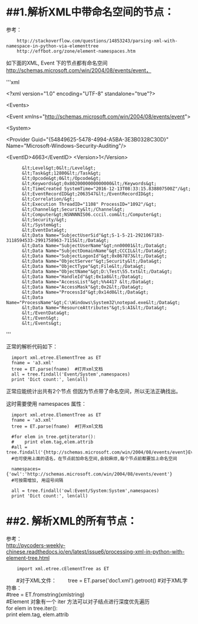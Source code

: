 ##1.解析XML中带命名空间的节点：
===========================

参考：

        http://stackoverflow.com/questions/14853243/parsing-xml-with-namespace-in-python-via-elementtree
        http://effbot.org/zone/element-namespaces.htm
        

如下面的XML, Event 下的节点都有命名空间 http://schemas.microsoft.com/win/2004/08/events/event，

'''xml

&lt;?xml version="1.0" encoding="UTF-8" standalone="true"?&gt;

&lt;Events&gt;

&lt;Event xmlns="http://schemas.microsoft.com/win/2004/08/events/event"&gt;

&lt;System&gt;

&lt;Provider Guid="{54849625-5478-4994-A5BA-3E3B0328C30D}" Name="Microsoft-Windows-Security-Auditing"/&gt;
  
&lt;EventID&gt;4663&lt;/EventID&gt;
&lt;Version&gt;1&lt;/Version&gt;
          
          &lt;Level&gt;0&lt;/Level&gt;
          &lt;Task&gt;12800&lt;/Task&gt;
          &lt;Opcode&gt;0&lt;/Opcode&gt;
          &lt;Keywords&gt;0x8020000000000000&lt;/Keywords&gt;
          &lt;TimeCreated SystemTime="2016-12-13T08:33:15.838807500Z"/&gt;
          &lt;EventRecordID&gt;2063547&lt;/EventRecordID&gt;
          &lt;Correlation/&gt;
          &lt;Execution ThreadID="1108" ProcessID="1092"/&gt;
          &lt;Channel&gt;Security&lt;/Channel&gt;
          &lt;Computer&gt;NSNNNNIS06.cccil.com&lt;/Computer&gt;
          &lt;Security/&gt;
          &lt;/System&gt;
          &lt;EventData&gt;
          &lt;Data Name="SubjectUserSid"&gt;S-1-5-21-2921067183-3118594533-2991758963-7115&lt;/Data&gt;
          &lt;Data Name="SubjectUserName"&gt;nn00001&lt;/Data&gt;
          &lt;Data Name="SubjectDomainName"&gt;CCCIL&lt;/Data&gt;
          &lt;Data Name="SubjectLogonId"&gt;0x867873&lt;/Data&gt;
          &lt;Data Name="ObjectServer"&gt;Security&lt;/Data&gt;
          &lt;Data Name="ObjectType"&gt;File&lt;/Data&gt;
          &lt;Data Name="ObjectName"&gt;D:\Test\55.txt&lt;/Data&gt;
          &lt;Data Name="HandleId"&gt;0x1a8&lt;/Data&gt;
          &lt;Data Name="AccessList"&gt;%%4417 &lt;/Data&gt;
          &lt;Data Name="AccessMask"&gt;0x2&lt;/Data&gt;
          &lt;Data Name="ProcessId"&gt;0x14d0&lt;/Data&gt;
          &lt;Data Name="ProcessName"&gt;C:\Windows\System32\notepad.exe&lt;/Data&gt;
          &lt;Data Name="ResourceAttributes"&gt;S:AI&lt;/Data&gt;
          &lt;/EventData&gt;
          &lt;/Event&gt;
          &lt;/Events&gt;     
'''

正常的解析代码如下：

      import xml.etree.ElementTree as ET
      fname = 'a3.xml'
      tree = ET.parse(fname)  #打开xml文档 
      all = tree.findall('Event/System',namespaces)
      print 'Dict count:', len(all)
  正常应能统计出共有2个节点 但因为节点带了命名空间，所以无法正确找出。

  这时需要使用 namespaces 属性：

      import xml.etree.ElementTree as ET
      fname = 'a3.xml'
      tree = ET.parse(fname)  #打开xml文档 

      #for elem in tree.getiterator():
      #    print elem.tag,elem.attrib
      #all = tree.findall('{http://schemas.microsoft.com/win/2004/08/events/event}Event')
      #也可使用上面的语名，在节点前加命名空间,会较麻烦,每个节点前都要加上命名空间

      namespaces={'owl':'http://schemas.microsoft.com/win/2004/08/events/event'}
      #可按需增加, 用逗号间隔

      all = tree.findall('owl:Event/System:System',namespaces)
      print 'Dict count:', len(all)
      
##2. 解析XML的所有节点：   
===========================
参考：   
http://pycoders-weekly-chinese.readthedocs.io/en/latest/issue6/processing-xml-in-python-with-element-tree.html   

        import xml.etree.cElementTree as ET
        #对于XML文件：
        tree = ET.parse('doc1.xml').getroot()
        #对于XML字符串：   
        #tree = ET.fromstring(xmlstring)   
        #Element 对象有一个 iter 方法可以对子结点进行深度优先遍历   
        for elem in tree.iter():   
                print elem.tag, elem.attrib        
